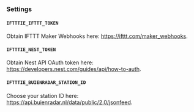### Settings

#### `IFTTTIE_IFTTT_TOKEN`

Obtain IFTTT Maker Webhooks here: https://ifttt.com/maker_webhooks.

#### `IFTTTIE_NEST_TOKEN`

Obtain Nest API OAuth token here: https://developers.nest.com/guides/api/how-to-auth.

#### `IFTTTIE_BUIENRADAR_STATION_ID`

Choose your station ID here: https://api.buienradar.nl/data/public/2.0/jsonfeed.

